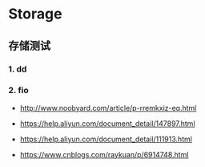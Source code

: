 # Storage




## 存储测试

### 1. dd


### 2. fio

- http://www.noobyard.com/article/p-rremkxiz-eq.html

- https://help.aliyun.com/document_detail/147897.html
- https://help.aliyun.com/document_detail/111913.html

- https://www.cnblogs.com/raykuan/p/6914748.html